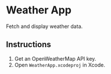 # Weather App
Fetch and display weather data.

## Instructions
1. Get an OpenWeatherMap API key.
2. Open `WeatherApp.xcodeproj` in Xcode.
